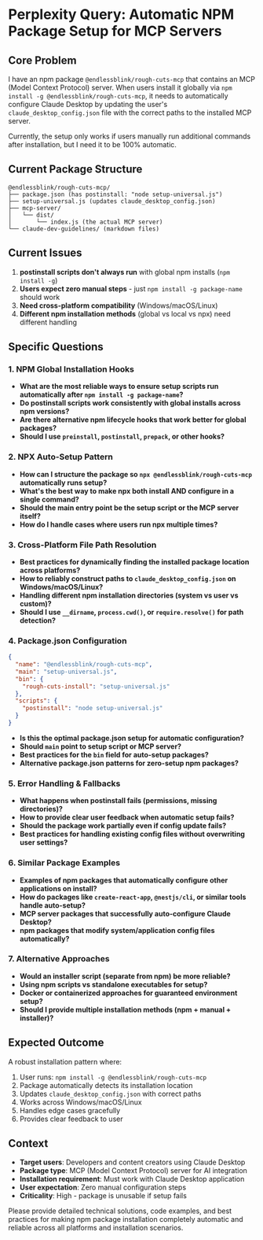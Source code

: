 # Perplexity Query: Automatic NPM Package Setup for MCP Servers

## Core Problem
I have an npm package `@endlessblink/rough-cuts-mcp` that contains an MCP (Model Context Protocol) server. When users install it globally via `npm install -g @endlessblink/rough-cuts-mcp`, it needs to automatically configure Claude Desktop by updating the user's `claude_desktop_config.json` file with the correct paths to the installed MCP server.

Currently, the setup only works if users manually run additional commands after installation, but I need it to be 100% automatic.

## Current Package Structure
```
@endlessblink/rough-cuts-mcp/
├── package.json (has postinstall: "node setup-universal.js")
├── setup-universal.js (updates claude_desktop_config.json)
├── mcp-server/
│   └── dist/
│       └── index.js (the actual MCP server)
└── claude-dev-guidelines/ (markdown files)
```

## Current Issues
1. **postinstall scripts don't always run** with global npm installs (`npm install -g`)
2. **Users expect zero manual steps** - just `npm install -g package-name` should work
3. **Need cross-platform compatibility** (Windows/macOS/Linux)
4. **Different npm installation methods** (global vs local vs npx) need different handling

## Specific Questions

### 1. NPM Global Installation Hooks
- **What are the most reliable ways to ensure setup scripts run automatically after `npm install -g package-name`?**
- **Do postinstall scripts work consistently with global installs across npm versions?**
- **Are there alternative npm lifecycle hooks that work better for global packages?**
- **Should I use `preinstall`, `postinstall`, `prepack`, or other hooks?**

### 2. NPX Auto-Setup Pattern
- **How can I structure the package so `npx @endlessblink/rough-cuts-mcp` automatically runs setup?**
- **What's the best way to make npx both install AND configure in a single command?**
- **Should the main entry point be the setup script or the MCP server itself?**
- **How do I handle cases where users run npx multiple times?**

### 3. Cross-Platform File Path Resolution
- **Best practices for dynamically finding the installed package location across platforms?**
- **How to reliably construct paths to `claude_desktop_config.json` on Windows/macOS/Linux?**
- **Handling different npm installation directories (system vs user vs custom)?**
- **Should I use `__dirname`, `process.cwd()`, or `require.resolve()` for path detection?**

### 4. Package.json Configuration
```json
{
  "name": "@endlessblink/rough-cuts-mcp",
  "main": "setup-universal.js",
  "bin": {
    "rough-cuts-install": "setup-universal.js"
  },
  "scripts": {
    "postinstall": "node setup-universal.js"
  }
}
```
- **Is this the optimal package.json setup for automatic configuration?**
- **Should `main` point to setup script or MCP server?**
- **Best practices for the `bin` field for auto-setup packages?**
- **Alternative package.json patterns for zero-setup npm packages?**

### 5. Error Handling & Fallbacks
- **What happens when postinstall fails (permissions, missing directories)?**
- **How to provide clear user feedback when automatic setup fails?**
- **Should the package work partially even if config update fails?**
- **Best practices for handling existing config files without overwriting user settings?**

### 6. Similar Package Examples
- **Examples of npm packages that automatically configure other applications on install?**
- **How do packages like `create-react-app`, `@nestjs/cli`, or similar tools handle auto-setup?**
- **MCP server packages that successfully auto-configure Claude Desktop?**
- **npm packages that modify system/application config files automatically?**

### 7. Alternative Approaches
- **Would an installer script (separate from npm) be more reliable?**
- **Using npm scripts vs standalone executables for setup?**
- **Docker or containerized approaches for guaranteed environment setup?**
- **Should I provide multiple installation methods (npm + manual + installer)?**

## Expected Outcome
A robust installation pattern where:
1. User runs: `npm install -g @endlessblink/rough-cuts-mcp` 
2. Package automatically detects its installation location
3. Updates `claude_desktop_config.json` with correct paths
4. Works across Windows/macOS/Linux
5. Handles edge cases gracefully
6. Provides clear feedback to user

## Context
- **Target users**: Developers and content creators using Claude Desktop
- **Package type**: MCP (Model Context Protocol) server for AI integration
- **Installation requirement**: Must work with Claude Desktop application
- **User expectation**: Zero manual configuration steps
- **Criticality**: High - package is unusable if setup fails

Please provide detailed technical solutions, code examples, and best practices for making npm package installation completely automatic and reliable across all platforms and installation scenarios.